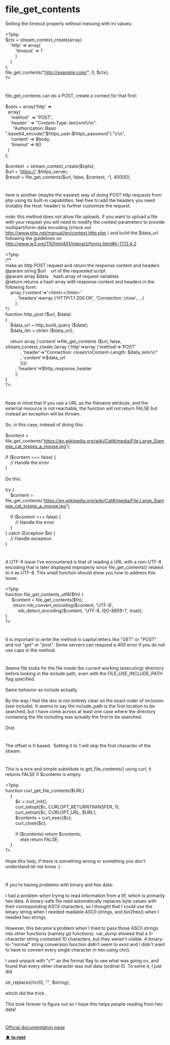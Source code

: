 # file_get_contents




<div class="phpcode"><span class="html">
Setting the timeout properly without messing with ini values:
<br>
<br><span class="default">&lt;?php
<br>$ctx </span><span class="keyword">= </span><span class="default">stream_context_create</span><span class="keyword">(array(
<br>&#xA0; &#xA0; </span><span class="string">&apos;http&apos; </span><span class="keyword">=&gt; array(
<br>&#xA0; &#xA0; &#xA0; &#xA0; </span><span class="string">&apos;timeout&apos; </span><span class="keyword">=&gt; </span><span class="default">1
<br>&#xA0; &#xA0; &#xA0; &#xA0; </span><span class="keyword">)
<br>&#xA0; &#xA0; )
<br>);
<br></span><span class="default">file_get_contents</span><span class="keyword">(</span><span class="string">&quot;<a href="http://example.com/" rel="nofollow" target="_blank">http://example.com/</a>&quot;</span><span class="keyword">, </span><span class="default">0</span><span class="keyword">, </span><span class="default">$ctx</span><span class="keyword">);
<br></span><span class="default">?&gt;</span>
</span>
</div>
  

#


<div class="phpcode"><span class="html">
file_get_contents can do a POST, create a context for that first:<br><br>$opts = array(&apos;http&apos; =&gt;<br>&#xA0; array(<br>&#xA0; &#xA0; &apos;method&apos;&#xA0; =&gt; &apos;POST&apos;,<br>&#xA0; &#xA0; &apos;header&apos;&#xA0; =&gt; &quot;Content-Type: text/xml\r\n&quot;.<br>&#xA0; &#xA0; &#xA0; &quot;Authorization: Basic &quot;.base64_encode(&quot;$https_user:$https_password&quot;).&quot;\r\n&quot;,<br>&#xA0; &#xA0; &apos;content&apos; =&gt; $body,<br>&#xA0; &#xA0; &apos;timeout&apos; =&gt; 60<br>&#xA0; )<br>);<br>&#xA0; &#xA0; &#xA0; &#xA0; &#xA0; &#xA0; &#xA0; &#xA0; &#xA0; &#xA0; &#xA0; &#xA0; <br>$context&#xA0; = stream_context_create($opts);<br>$url = &apos;<a href="https://" rel="nofollow" target="_blank">https://</a>&apos;.$https_server;<br>$result = file_get_contents($url, false, $context, -1, 40000);</span>
</div>
  

#


<div class="phpcode"><span class="html">
here is another (maybe the easiest) way of doing POST http requests from php using its built-in capabilities. feel free to add the headers you need (notably the Host: header) to further customize the request.<br><br>note: this method does not allow file uploads. if you want to upload a file with your request you will need to modify the context parameters to provide multipart/form-data encoding (check out <a href="http://www.php.net/manual/en/context.http.php" rel="nofollow" target="_blank">http://www.php.net/manual/en/context.http.php</a> ) and build the $data_url following the guidelines on <a href="http://www.w3.org/TR/html401/interact/forms.html#h-17.13.4.2" rel="nofollow" target="_blank">http://www.w3.org/TR/html401/interact/forms.html#h-17.13.4.2</a><br><br><span class="default">&lt;?php<br></span><span class="comment">/**<br>make an http POST request and return the response content and headers<br>@param string $url&#xA0; &#xA0; url of the requested script<br>@param array $data&#xA0; &#xA0; hash array of request variables<br>@return returns a hash array with response content and headers in the following form:<br>&#xA0; &#xA0; array (&apos;content&apos;=&gt;&apos;&lt;html&gt;&lt;/html&gt;&apos;<br>&#xA0; &#xA0; &#xA0; &#xA0; , &apos;headers&apos;=&gt;array (&apos;HTTP/1.1 200 OK&apos;, &apos;Connection: close&apos;, ...)<br>&#xA0; &#xA0; &#xA0; &#xA0; )<br>*/<br></span><span class="keyword">function </span><span class="default">http_post </span><span class="keyword">(</span><span class="default">$url</span><span class="keyword">, </span><span class="default">$data</span><span class="keyword">)<br>{<br>&#xA0; &#xA0; </span><span class="default">$data_url </span><span class="keyword">= </span><span class="default">http_build_query </span><span class="keyword">(</span><span class="default">$data</span><span class="keyword">);<br>&#xA0; &#xA0; </span><span class="default">$data_len </span><span class="keyword">= </span><span class="default">strlen </span><span class="keyword">(</span><span class="default">$data_url</span><span class="keyword">);<br><br>&#xA0; &#xA0; return array (</span><span class="string">&apos;content&apos;</span><span class="keyword">=&gt;</span><span class="default">file_get_contents </span><span class="keyword">(</span><span class="default">$url</span><span class="keyword">, </span><span class="default">false</span><span class="keyword">, </span><span class="default">stream_context_create </span><span class="keyword">(array (</span><span class="string">&apos;http&apos;</span><span class="keyword">=&gt;array (</span><span class="string">&apos;method&apos;</span><span class="keyword">=&gt;</span><span class="string">&apos;POST&apos;<br>&#xA0; &#xA0; &#xA0; &#xA0; &#xA0; &#xA0; </span><span class="keyword">, </span><span class="string">&apos;header&apos;</span><span class="keyword">=&gt;</span><span class="string">&quot;Connection: close\r\nContent-Length: </span><span class="default">$data_len</span><span class="string">\r\n&quot;<br>&#xA0; &#xA0; &#xA0; &#xA0; &#xA0; &#xA0; </span><span class="keyword">, </span><span class="string">&apos;content&apos;</span><span class="keyword">=&gt;</span><span class="default">$data_url<br>&#xA0; &#xA0; &#xA0; &#xA0; &#xA0; &#xA0; </span><span class="keyword">))))<br>&#xA0; &#xA0; &#xA0; &#xA0; , </span><span class="string">&apos;headers&apos;</span><span class="keyword">=&gt;</span><span class="default">$http_response_header<br>&#xA0; &#xA0; &#xA0; &#xA0; </span><span class="keyword">);<br>}<br></span><span class="default">?&gt;</span>
</span>
</div>
  

#


<div class="phpcode"><span class="html">
Keep in mind that if you use a URL as the filename attribute, and the external resource is not reachable, the function will not return FALSE but instead an exception will be thrown.<br><br>So, in this case, instead of doing this:<br><br>$content = file_get_contents(&apos;<a href="https://en.wikipedia.org/wiki/Cat#/media/File:Large_Siamese_cat_tosses_a_mouse.jpg" rel="nofollow" target="_blank">https://en.wikipedia.org/wiki/Cat#/media/File:Large_Siamese_cat_tosses_a_mouse.jpg</a>&apos;);<br><br>if ($content === false) {<br>&#xA0; &#xA0; // Handle the error<br>}<br><br>Do this:<br><br>try {<br>&#xA0; &#xA0; $content = file_get_contents(&apos;<a href="https://en.wikipedia.org/wiki/Cat#/media/File:Large_Siamese_cat_tosses_a_mouse.jpg" rel="nofollow" target="_blank">https://en.wikipedia.org/wiki/Cat#/media/File:Large_Siamese_cat_tosses_a_mouse.jpg</a>&apos;);<br><br>&#xA0; &#xA0; if ($content === false) {<br>&#xA0; &#xA0; &#xA0; &#xA0; // Handle the error<br>&#xA0; &#xA0; }<br>} catch (Exception $e) {<br>&#xA0; &#xA0; // Handle exception<br>}</span>
</div>
  

#


<div class="phpcode"><span class="html">
A UTF-8 issue I&apos;ve encountered is that of reading a URL with a non-UTF-8 encoding that is later displayed improperly since file_get_contents() related to it as UTF-8. This small function should show you how to address this issue:
<br>
<br><span class="default">&lt;?php
<br></span><span class="keyword">function </span><span class="default">file_get_contents_utf8</span><span class="keyword">(</span><span class="default">$fn</span><span class="keyword">) {
<br>&#xA0; &#xA0;&#xA0; </span><span class="default">$content </span><span class="keyword">= </span><span class="default">file_get_contents</span><span class="keyword">(</span><span class="default">$fn</span><span class="keyword">);
<br>&#xA0; &#xA0; &#xA0; return </span><span class="default">mb_convert_encoding</span><span class="keyword">(</span><span class="default">$content</span><span class="keyword">, </span><span class="string">&apos;UTF-8&apos;</span><span class="keyword">, 
<br>&#xA0; &#xA0; &#xA0; &#xA0; &#xA0; </span><span class="default">mb_detect_encoding</span><span class="keyword">(</span><span class="default">$content</span><span class="keyword">, </span><span class="string">&apos;UTF-8, ISO-8859-1&apos;</span><span class="keyword">, </span><span class="default">true</span><span class="keyword">));
<br>}
<br></span><span class="default">?&gt;</span>
</span>
</div>
  

#


<div class="phpcode"><span class="html">
It is important to write the method in capital letters like &quot;GET&quot; or &quot;POST&quot; and not &quot;get&quot; or &quot;post&quot;. Some servers can respond a 400 error if you do not use caps in the method.</span>
</div>
  

#


<div class="phpcode"><span class="html">
Seems file looks for the file inside the current working (executing) directory before looking in the include path, even with the FILE_USE_INCLUDE_PATH flag specified.<br><br>Same behavior as include actually.<br><br>By the way I feel the doc is not entirely clear on the exact order of inclusion (see include). It seems to say the include_path is the first location to be searched, but I have come across at least one case where the directory containing the file including was actually the first to be searched.<br><br>Drat.</span>
</div>
  

#


<div class="phpcode"><span class="html">
The offset is 0 based.&#xA0; Setting it to 1 will skip the first character of the stream.</span>
</div>
  

#


<div class="phpcode"><span class="html">
This is a nice and simple substitute to get_file_contents() using curl, it returns FALSE if $contents is empty.<br><br><span class="default">&lt;?php<br></span><span class="keyword">function </span><span class="default">curl_get_file_contents</span><span class="keyword">(</span><span class="default">$URL</span><span class="keyword">)<br>&#xA0; &#xA0; {<br>&#xA0; &#xA0; &#xA0; &#xA0; </span><span class="default">$c </span><span class="keyword">= </span><span class="default">curl_init</span><span class="keyword">();<br>&#xA0; &#xA0; &#xA0; &#xA0; </span><span class="default">curl_setopt</span><span class="keyword">(</span><span class="default">$c</span><span class="keyword">, </span><span class="default">CURLOPT_RETURNTRANSFER</span><span class="keyword">, </span><span class="default">1</span><span class="keyword">);<br>&#xA0; &#xA0; &#xA0; &#xA0; </span><span class="default">curl_setopt</span><span class="keyword">(</span><span class="default">$c</span><span class="keyword">, </span><span class="default">CURLOPT_URL</span><span class="keyword">, </span><span class="default">$URL</span><span class="keyword">);<br>&#xA0; &#xA0; &#xA0; &#xA0; </span><span class="default">$contents </span><span class="keyword">= </span><span class="default">curl_exec</span><span class="keyword">(</span><span class="default">$c</span><span class="keyword">);<br>&#xA0; &#xA0; &#xA0; &#xA0; </span><span class="default">curl_close</span><span class="keyword">(</span><span class="default">$c</span><span class="keyword">);<br><br>&#xA0; &#xA0; &#xA0; &#xA0; if (</span><span class="default">$contents</span><span class="keyword">) return </span><span class="default">$contents</span><span class="keyword">;<br>&#xA0; &#xA0; &#xA0; &#xA0; &#xA0; &#xA0; else return </span><span class="default">FALSE</span><span class="keyword">;<br>&#xA0; &#xA0; }<br></span><span class="default">?&gt;<br></span><br>Hope this help, if there is something wrong or something you don&apos;t understand let me know :)</span>
</div>
  

#


<div class="phpcode"><span class="html">
If you&apos;re having problems with binary and hex data:<br><br>I had a problem when trying to read information from a ttf, which is primarily hex data. A binary-safe file read automatically replaces byte values with their corresponding ASCII characters, so I thought that I could use the binary string when I needed readable ASCII strings, and bin2hex() when I needed hex strings.<br><br>However, this became a problem when I tried to pass those ASCII strings into other functions (namely gd functions). var_dump showed that a 5-character string contained 10 characters, but they weren&apos;t visible. A binary-to-&quot;normal&quot; string conversion function didn&apos;t seem to exist and I didn&apos;t want to have to convert every single character in hex using chr().<br><br>I used unpack with &quot;c*&quot; as the format flag to see what was going on, and found that every other character was null data (ordinal 0). To solve it, I just did<br><br>str_replace(chr(0), &quot;&quot;, $string);<br><br>which did the trick.<br><br>This took forever to figure out so I hope this helps people reading from hex data!</span>
</div>
  

#

[Official documentation page](https://www.php.net/manual/en/function.file-get-contents.php)

**[⬆ to root](/)**